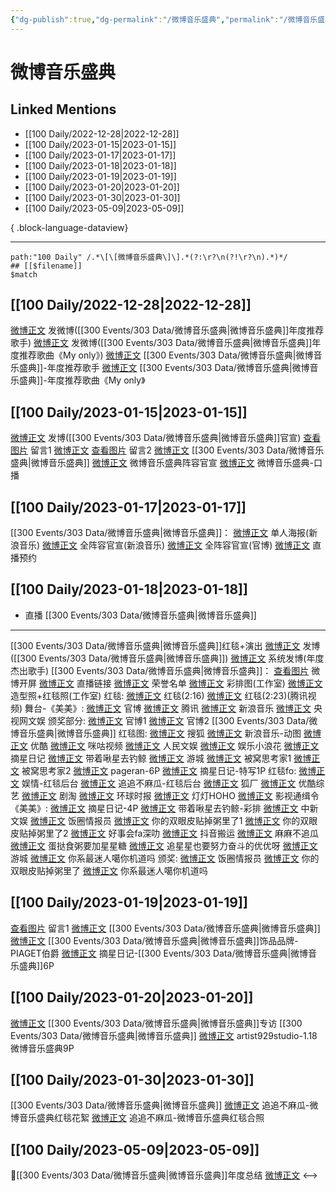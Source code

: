 ```yaml
---
{"dg-publish":true,"dg-permalink":"/微博音乐盛典","permalink":"/微博音乐盛典/","created":"2022-12-30T17:27:40.000+08:00","updated":"2023-08-24T19:16:21.598+08:00"}
---
```


# 微博音乐盛典

## Linked Mentions
- [[100 Daily/2022-12-28\|2022-12-28]]
- [[100 Daily/2023-01-15\|2023-01-15]]
- [[100 Daily/2023-01-17\|2023-01-17]]
- [[100 Daily/2023-01-18\|2023-01-18]]
- [[100 Daily/2023-01-19\|2023-01-19]]
- [[100 Daily/2023-01-20\|2023-01-20]]
- [[100 Daily/2023-01-30\|2023-01-30]]
- [[100 Daily/2023-05-09\|2023-05-09]]

{ .block-language-dataview}

---

```expander
path:"100 Daily" /.*\[\[微博音乐盛典\]\].*(?:\r?\n(?!\r?\n).*)*/
## [[$filename]]
$match
```
## [[100 Daily/2022-12-28\|2022-12-28]]
[微博正文](https://m.weibo.cn/1736988591/4851606996131052) 发微博([[300 Events/303 Data/微博音乐盛典\|微博音乐盛典]]年度推荐歌手)
[微博正文](https://m.weibo.cn/1736988591/4851712667422932) 发微博([[300 Events/303 Data/微博音乐盛典\|微博音乐盛典]]年度推荐歌曲《My only》)
[微博正文](https://m.weibo.cn/2183483187/4851606217033486) [[300 Events/303 Data/微博音乐盛典\|微博音乐盛典]]-年度推荐歌手
[微博正文](https://m.weibo.cn/2183483187/4851711908776919) [[300 Events/303 Data/微博音乐盛典\|微博音乐盛典]]-年度推荐歌曲《My only》
## [[100 Daily/2023-01-15\|2023-01-15]]
[微博正文](https://m.weibo.cn/1736988591/4858159253946437) 发博([[300 Events/303 Data/微博音乐盛典\|微博音乐盛典]]官宣)
[查看图片](https://wx2.sinaimg.cn/large/0088n2Pggy1ha4qa44kajj30u00wm7a2.jpg) 留言1 [微博正文](https://m.weibo.cn/2803301701/4857739774528919)
[查看图片](https://wx1.sinaimg.cn/large/0088n2Pggy1ha4qadvjiij30u014bjx5.jpg) 留言2 [微博正文](https://m.weibo.cn/1736988591/4857739652368085)
[[300 Events/303 Data/微博音乐盛典\|微博音乐盛典]]
[微博正文](https://m.weibo.cn/2183483187/4858124986747235) 微博音乐盛典阵容官宣
[微博正文](https://m.weibo.cn/2183483187/4858176501450175) 微博音乐盛典-口播
## [[100 Daily/2023-01-17\|2023-01-17]]
[[300 Events/303 Data/微博音乐盛典\|微博音乐盛典]]：
[微博正文](https://m.weibo.cn/1266269835/4858905447109471) 单人海报(新浪音乐)
[微博正文](https://m.weibo.cn/1266269835/4858858759784301) 全阵容官宣(新浪音乐)
[微博正文](https://m.weibo.cn/2183483187/4858857627327295) 全阵容官宣(官博)
[微博正文](https://m.weibo.cn/2183483187/4858853457399332) 直播预约
## [[100 Daily/2023-01-18\|2023-01-18]]
  - 直播 [[300 Events/303 Data/微博音乐盛典\|微博音乐盛典]]
---
[[300 Events/303 Data/微博音乐盛典\|微博音乐盛典]]红毯+演出
[微博正文](https://m.weibo.cn/1736988591/4859379981494211) 发博([[300 Events/303 Data/微博音乐盛典\|微博音乐盛典]])
[微博正文](https://m.weibo.cn/1736988591/4859382037223658) 系统发博(年度杰出歌手)
[[300 Events/303 Data/微博音乐盛典\|微博音乐盛典]]：
[查看图片](https://wx4.sinaimg.cn/large/0088n2Pggy1ha87du8a4dj30u01sytld.jpg) 微博开屏
[微博正文](https://m.weibo.cn/2183483187/4859288217976880) 直播链接
[微博正文](https://m.weibo.cn/2183483187/4859384818040930) 荣誉名单
[微博正文](https://m.weibo.cn/7478855230/4859321219550510) 彩排图(工作室)
[微博正文](https://m.weibo.cn/7478855230/4859402282862875) 造型照+红毯照(工作室)
红毯:
[微博正文](https://m.weibo.cn/2183483187/4859320615830188) 红毯(2:16)
[微博正文](https://m.weibo.cn/2591595652/4859322003359712) 红毯(2:23)(腾讯视频)
舞台-《美美》:
[微博正文](https://m.weibo.cn/2183483187/4859360423192165) 官博
[微博正文](https://m.weibo.cn/3758512144/4859361740463103) 腾讯
[微博正文](https://m.weibo.cn/1266269835/4859361543330310) 新浪音乐
[微博正文](https://m.weibo.cn/7735105675/4859363153942750) 央视网文娱
颁奖部分:
[微博正文](https://m.weibo.cn/2183483187/4859371375563157) 官博1
[微博正文](https://m.weibo.cn/2183483187/4859371216176178) 官博2
[[300 Events/303 Data/微博音乐盛典\|微博音乐盛典]]
红毯图:
[微博正文](https://m.weibo.cn/1843633441/4859324642362462) 搜狐
[微博正文](https://m.weibo.cn/1266269835/4859324486388105) 新浪音乐-动图
[微博正文](https://m.weibo.cn/1642904381/4859331021904992) 优酷
[微博正文](https://m.weibo.cn/1809436135/4859334611699854) 咪咕视频
[微博正文](https://m.weibo.cn/7362512027/4859354832438486) 人民文娱
[微博正文](https://m.weibo.cn/5611783716/4859324809347651) 娱乐小浪花
[微博正文](https://m.weibo.cn/6859101100/4859326592716390) 摘星日记
[微博正文](https://m.weibo.cn/3246571812/4859323748979594) 带着啾星去钓鲸
[微博正文](https://m.weibo.cn/1801743981/4859322783763004) 游城
[微博正文](https://m.weibo.cn/6963919213/4859319953133799) 被窝思考家1
[微博正文](https://m.weibo.cn/6963919213/4859329812894623) 被窝思考家2
[微博正文](https://m.weibo.cn/7633014126/4859412176444486) pageran-6P
[微博正文](https://m.weibo.cn/6859101100/4859412142890661) 摘星日记-特写1P
红毯fo:
[微博正文](https://m.weibo.cn/6579479488/4859313359951947) 娱情-红毯后台
[微博正文](https://m.weibo.cn/5657474252/4859341850811791) 追追不麻瓜-红毯后台
[微博正文](https://m.weibo.cn/6525010965/4859324930725845) 狐厂
[微博正文](https://m.weibo.cn/5546124973/4859317393822903) 优酷综艺
[微博正文](https://m.weibo.cn/5697928291/4859317444937293) 剧淘
[微博正文](https://m.weibo.cn/7442413095/4859319507748151) 环球时报
[微博正文](https://m.weibo.cn/5367837096/4859321902436697) 灯灯HOHO
[微博正文](https://m.weibo.cn/3666565210/4859318471495581) 影视通缉令
《美美》:
[微博正文](https://m.weibo.cn/6859101100/4859364270152365) 摘星日记-4P
[微博正文](https://m.weibo.cn/3246571812/4859360981549933) 带着啾星去钓鲸-彩排
[微博正文](https://m.weibo.cn/7728745629/4859363023659272) 中新文娱
[微博正文](https://m.weibo.cn/5927465467/4859356081823135) 饭圈情报员
[微博正文](https://m.weibo.cn/1951132625/4859360671698990) 你的双眼皮贴掉粥里了1
[微博正文](https://m.weibo.cn/1951132625/4859361669417298) 你的双眼皮贴掉粥里了2
[微博正文](https://m.weibo.cn/6147237910/4859361799703633) 好事会fa深叻
[微博正文](https://m.weibo.cn/5122158435/4859370628193275) 抖音搬运
[微博正文](https://m.weibo.cn/5657474252/4859370733312128) 麻麻不追瓜
[微博正文](https://m.weibo.cn/6048634807/4859392824181360) 蛋挞食粥要加星星糖
[微博正文](https://m.weibo.cn/7633597699/4859393386743150) 追星星也要努力奋斗的优优呀
[微博正文](https://m.weibo.cn/1801743981/4859400713410421) 游城
[微博正文](https://m.weibo.cn/7724525486/4859409887660976) 你系最迷人噶你机道吗
颁奖:
[微博正文](https://m.weibo.cn/5927465467/4859366384337047) 饭圈情报员
[微博正文](https://m.weibo.cn/1951132625/4859368883620401) 你的双眼皮贴掉粥里了
[微博正文](https://m.weibo.cn/7724525486/4859395067877176) 你系最迷人噶你机道吗

## [[100 Daily/2023-01-19\|2023-01-19]]
[查看图片](https://wx3.sinaimg.cn/large/0088n2Pggy1ha9dt16ybzj30u00ougq9.jpg) 留言1 [微博正文](https://m.weibo.cn/1736988591/4859382037223658) [[300 Events/303 Data/微博音乐盛典\|微博音乐盛典]]
[微博正文](https://m.weibo.cn/2043491874/4859650379876943) [[300 Events/303 Data/微博音乐盛典\|微博音乐盛典]]饰品品牌-PIAGET伯爵
[微博正文](https://m.weibo.cn/6859101100/4859580317701751) 摘星日记-[[300 Events/303 Data/微博音乐盛典\|微博音乐盛典]]6P
## [[100 Daily/2023-01-20\|2023-01-20]]
[微博正文](https://m.weibo.cn/2183483187/4859995349061299) [[300 Events/303 Data/微博音乐盛典\|微博音乐盛典]]专访
[[300 Events/303 Data/微博音乐盛典\|微博音乐盛典]]
[微博正文](https://m.weibo.cn/6873250805/4859917738182044) artist929studio-1.18微博音乐盛典9P

## [[100 Daily/2023-01-30\|2023-01-30]]
[[300 Events/303 Data/微博音乐盛典\|微博音乐盛典]]
[微博正文](https://m.weibo.cn/5657474252/4863693797723643) 追追不麻瓜-微博音乐盛典红毯花絮
[微博正文](https://m.weibo.cn/5657474252/4863718179473268) 追追不麻瓜-微博音乐盛典红毯合照
## [[100 Daily/2023-05-09\|2023-05-09]]
🌟[[300 Events/303 Data/微博音乐盛典\|微博音乐盛典]]年度总结 [微博正文](https://weibo.com/6466290670/4899554438676538)
<-->